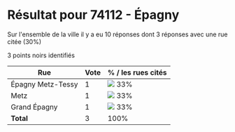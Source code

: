 # Résultat pour 74112 - Épagny

Sur l'ensemble de la ville il y a eu 10 réponses dont 3 réponses avec une rue citée (30%)

3 points noirs identifiés

| Rue | Vote | % / les rues cités|
|-----|------|-------------------|
| Épagny Metz-Tessy | 1 | <img src="../../img/bar_33.gif" />&nbsp;33%|
| Metz | 1 | <img src="../../img/bar_33.gif" />&nbsp;33%|
| Grand Épagny | 1 | <img src="../../img/bar_33.gif" />&nbsp;33%|
| **Total** | 3 | 100%|
